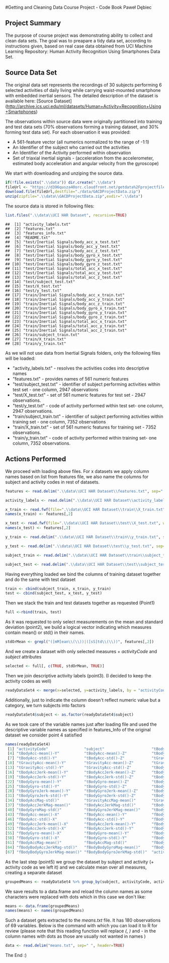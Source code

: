#Getting and Cleaning Data Course Project - Code Book
Paweł Dębiec

Project Summary
---------------

The purpose of course project was demonstrating ability to collect and clean data sets. The goal was to preapare a tidy data set, according to instructions given, based on real case data obtained from UCI Machine Learning Repository: Human Activity Recognition Using Smartphones Data Set.

Source Data Set
---------------

The original data set represents the recordings of 30 subjects performing 6 selected activities of daily living while carrying waist-mounted smartphone with embedded inertial sensors. The detailed description of the dataset is available here: \[Source Dataset\] (<http://archive.ics.uci.edu/ml/datasets/Human+Activity+Recognition+Using+Smartphones>)

The observations within source data were originally partitioned into training and test data sets (70% observations forming a training dataset, and 30% forming test data set). For each observation it was provided:

-   A 561-feature vector (all numerics normalized to the range of -1:1)
-   An Identifier of the subject who carried out the activities
-   An Identifier of the Activity performed within observation
-   Set of triaxial inertial signals - (acceleration from the accelerometer, estimated body acceleration and angular velocity from the gyroscope)

We start with downloading and unziping the source data.

``` r
if(!file.exists(".\\data")) dir.create(".\\data")
fileUrl <- "https://d396qusza40orc.cloudfront.net/getdata%2Fprojectfiles%2FUCI%20HAR%20Dataset.zip"
download.file(fileUrl,destfile="./data/GACDProjectData.zip")
unzip(zipfile=".\\data\\GACDProjectData.zip",exdir=".\\data")
```

The source data is stored in following files:

``` r
list.files(".\\data\\UCI HAR Dataset", recursive=TRUE)
```

    ##  [1] "activity_labels.txt"                         
    ##  [2] "features.txt"                                
    ##  [3] "features_info.txt"                           
    ##  [4] "README.txt"                                  
    ##  [5] "test/Inertial Signals/body_acc_x_test.txt"   
    ##  [6] "test/Inertial Signals/body_acc_y_test.txt"   
    ##  [7] "test/Inertial Signals/body_acc_z_test.txt"   
    ##  [8] "test/Inertial Signals/body_gyro_x_test.txt"  
    ##  [9] "test/Inertial Signals/body_gyro_y_test.txt"  
    ## [10] "test/Inertial Signals/body_gyro_z_test.txt"  
    ## [11] "test/Inertial Signals/total_acc_x_test.txt"  
    ## [12] "test/Inertial Signals/total_acc_y_test.txt"  
    ## [13] "test/Inertial Signals/total_acc_z_test.txt"  
    ## [14] "test/subject_test.txt"                       
    ## [15] "test/X_test.txt"                             
    ## [16] "test/y_test.txt"                             
    ## [17] "train/Inertial Signals/body_acc_x_train.txt" 
    ## [18] "train/Inertial Signals/body_acc_y_train.txt" 
    ## [19] "train/Inertial Signals/body_acc_z_train.txt" 
    ## [20] "train/Inertial Signals/body_gyro_x_train.txt"
    ## [21] "train/Inertial Signals/body_gyro_y_train.txt"
    ## [22] "train/Inertial Signals/body_gyro_z_train.txt"
    ## [23] "train/Inertial Signals/total_acc_x_train.txt"
    ## [24] "train/Inertial Signals/total_acc_y_train.txt"
    ## [25] "train/Inertial Signals/total_acc_z_train.txt"
    ## [26] "train/subject_train.txt"                     
    ## [27] "train/X_train.txt"                           
    ## [28] "train/y_train.txt"

As we will not use data from Inertial Signals folders, only the following files will be loaded:

-   "activity\_labels.txt" - resolves the activities codes into descriptive names
-   "features.txt" - provides names of 561 numeric features
-   "test/subject\_test.txt" - identifier of subject performing activities within test set - one column, 2947 observations
-   "test/X\_test.txt" - set of 561 numeric features for test set - 2947 observations.
-   "test/y\_test.txt" - code of activity performed within test set- one column, 2947 observations.
-   "train/subject\_train.txt" - identifier of subject performing activities within training set - one column, 7352 observations
-   "train/X\_train.txt" - set of 561 numeric features for training set - 7352 observations.
-   "train/y\_train.txt" - code of activity performed within training set- one column, 7352 observations.

Actions Performed
-----------------

We proceed with loading above files. For x datasets we apply column names based on list from features file, we also name the columns for subject and activity codes in rest of datasets.

``` r
features <- read.delim(".\\data\\UCI HAR Dataset\\features.txt", sep=" ", header=FALSE, col.names=c("order", "feature"))

activity_labels <- read.delim(".\\data\\UCI HAR Dataset\\activity_labels.txt", sep=" ", header=FALSE, col.names=c("activityCode", "activity"))

x_train <- read.fwf(file=".\\data\\UCI HAR Dataset\\train\\X_train.txt", widths= rep(16,561), header=FALSE)
names(x_train) <- features[,2]

x_test <- read.fwf(file=".\\data\\UCI HAR Dataset\\test\\X_test.txt", widths= rep(16,561), header=FALSE)
names(x_test) <- features[,2]

y_train <- read.delim(".\\data\\UCI HAR Dataset\\train\\y_train.txt", sep=";", header=FALSE, col.names=c("activityCode"))

y_test <- read.delim(".\\data\\UCI HAR Dataset\\test\\y_test.txt", sep=";", header=FALSE, col.names=c("activityCode"))

subject_train <- read.delim(".\\data\\UCI HAR Dataset\\train\\subject_train.txt", sep=";", header=FALSE, col.names=c("subject"))

subject_test <- read.delim(".\\data\\UCI HAR Dataset\\test\\subject_test.txt", sep=";", header=FALSE, col.names=c("subject"))
```

Having everything loaded we bind the columns of training dataset together and do the same with test dataset

``` r
train <- cbind(subject_train, x_train, y_train)
test <- cbind(subject_test, x_test, y_test)
```

Then we stack the train and test datasets together as requested (Point1)

``` r
full <-rbind(train, test)
```

As it was requested to only select measurements on the mean and standard deviation (point2), we build a logical vector indicating which measures contain mean() or std() in their names.

``` r
stdOrMean <- grepl("([mM]ean\\(\\))|([sS]td\\(\\))", features[,2])
```

And we create a dataset with only selected measures + *activityCode* and *subject* attributes

``` r
selected <- full[, c(TRUE, stdOrMean, TRUE)]
```

Then we join descriptive activity labels (point3). (I decided to keep the activity codes as well)

``` r
readyDataSet4 <- merge(x=selected, y=activity_labels, by = "activityCode", all.x = TRUE)
```

Additionally, just to indicate the column doesn't reflect numeric value but a category, we turn subjects into factors

``` r
readyDataSet4$subject <- as.factor(readyDataSet4$subject)
```

As we took care of the variable names just after loading file and used the descriptive variable names as specified in features\_Info of the original dataset we consider point 4 satisfied

``` r
names(readyDataSet4)
 [1] "activityCode"                "subject"                     "tBodyAcc-mean()-X"          
 [4] "tBodyAcc-mean()-Y"           "tBodyAcc-mean()-Z"           "tBodyAcc-std()-X"           
 [7] "tBodyAcc-std()-Y"            "tBodyAcc-std()-Z"            "tGravityAcc-mean()-X"       
[10] "tGravityAcc-mean()-Y"        "tGravityAcc-mean()-Z"        "tGravityAcc-std()-X"        
[13] "tGravityAcc-std()-Y"         "tGravityAcc-std()-Z"         "tBodyAccJerk-mean()-X"      
[16] "tBodyAccJerk-mean()-Y"       "tBodyAccJerk-mean()-Z"       "tBodyAccJerk-std()-X"       
[19] "tBodyAccJerk-std()-Y"        "tBodyAccJerk-std()-Z"        "tBodyGyro-mean()-X"         
[22] "tBodyGyro-mean()-Y"          "tBodyGyro-mean()-Z"          "tBodyGyro-std()-X"          
[25] "tBodyGyro-std()-Y"           "tBodyGyro-std()-Z"           "tBodyGyroJerk-mean()-X"     
[28] "tBodyGyroJerk-mean()-Y"      "tBodyGyroJerk-mean()-Z"      "tBodyGyroJerk-std()-X"      
[31] "tBodyGyroJerk-std()-Y"       "tBodyGyroJerk-std()-Z"       "tBodyAccMag-mean()"         
[34] "tBodyAccMag-std()"           "tGravityAccMag-mean()"       "tGravityAccMag-std()"       
[37] "tBodyAccJerkMag-mean()"      "tBodyAccJerkMag-std()"       "tBodyGyroMag-mean()"        
[40] "tBodyGyroMag-std()"          "tBodyGyroJerkMag-mean()"     "tBodyGyroJerkMag-std()"     
[43] "fBodyAcc-mean()-X"           "fBodyAcc-mean()-Y"           "fBodyAcc-mean()-Z"          
[46] "fBodyAcc-std()-X"            "fBodyAcc-std()-Y"            "fBodyAcc-std()-Z"           
[49] "fBodyAccJerk-mean()-X"       "fBodyAccJerk-mean()-Y"       "fBodyAccJerk-mean()-Z"      
[52] "fBodyAccJerk-std()-X"        "fBodyAccJerk-std()-Y"        "fBodyAccJerk-std()-Z"       
[55] "fBodyGyro-mean()-X"          "fBodyGyro-mean()-Y"          "fBodyGyro-mean()-Z"         
[58] "fBodyGyro-std()-X"           "fBodyGyro-std()-Y"           "fBodyGyro-std()-Z"          
[61] "fBodyAccMag-mean()"          "fBodyAccMag-std()"           "fBodyBodyAccJerkMag-mean()" 
[64] "fBodyBodyAccJerkMag-std()"   "fBodyBodyGyroMag-mean()"     "fBodyBodyGyroMag-std()"     
[67] "fBodyBodyGyroJerkMag-mean()" "fBodyBodyGyroJerkMag-std()"  "activity"  
```

As the last step (point5) we group the dataset by subject and activity (+ activity code as we left it) and we calculate mean over all measures, creating a separate dataset

``` r
groupedMeans <- readyDataSet4 %>% group_by(subject, activityCode, activity) %>% summarize_each(funs(mean))
```

We save results to a data.frame and reload the column names as some characters were replaced with dots which in this case we don't like:

``` r
means <- data.frame(groupedMeans)
names(means) <- names(groupedMeans)
```

Such a dataset gets extracted to the *means.txt* file. It has 180 observations of 69 variables. Below is the command with which you can load it to R for review (please note that this reading function will replace *(*, *)* and *-* in the column names with dots as those are usually not wanted in names )

``` r
data <- read.delim("means.txt", sep=" ", header=TRUE)
```

The End :)
